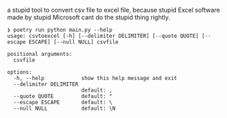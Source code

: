 a stupid tool to convert csv file to excel file, because stupid Excel software made by stupid Microsoft cant do the stupid thing rightly.

```shell
❯ poetry run python main.py --help
usage: csvtoexcel [-h] [--delimiter DELIMITER] [--quote QUOTE] [--escape ESCAPE] [--null NULL] csvfile

positional arguments:
  csvfile

options:
  -h, --help            show this help message and exit
  --delimiter DELIMITER
                        default: ,
  --quote QUOTE         default: "
  --escape ESCAPE       default: \
  --null NULL           default: \N
```
